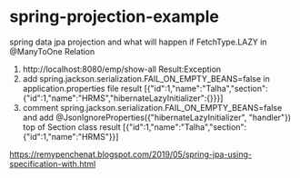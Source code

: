 # spring-projection-example
spring data jpa projection and what will happen if FetchType.LAZY in @ManyToOne Relation
1. http://localhost:8080/emp/show-all Result:Exception
2. add spring.jackson.serialization.FAIL_ON_EMPTY_BEANS=false in application.properties file
result [{"id":1,"name":"Talha","section":{"id":1,"name":"HRMS","hibernateLazyInitializer":{}}}]
3. comment spring.jackson.serialization.FAIL_ON_EMPTY_BEANS=false and add 
@JsonIgnoreProperties({"hibernateLazyInitializer", "handler"}) top of Section class
result [{"id":1,"name":"Talha","section":{"id":1,"name":"HRMS"}}]

https://remypenchenat.blogspot.com/2019/05/spring-jpa-using-specification-with.html
